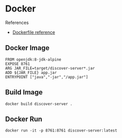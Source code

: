 # Docker

References

- [Dockerfile reference](https://docs.docker.com/engine/reference/builder/)

## Docker Image

```shell
FROM openjdk:8-jdk-alpine
EXPOSE 8761
ARG JAR_FILE=target/discover-server*.jar
ADD ${JAR_FILE} app.jar
ENTRYPOINT ["java","-jar","/app.jar"]
```

## Build Image

```shell
docker build discover-server .
```

## Docker Run

```shell
docker run -it -p 8761:8761 discover-server:latest
```